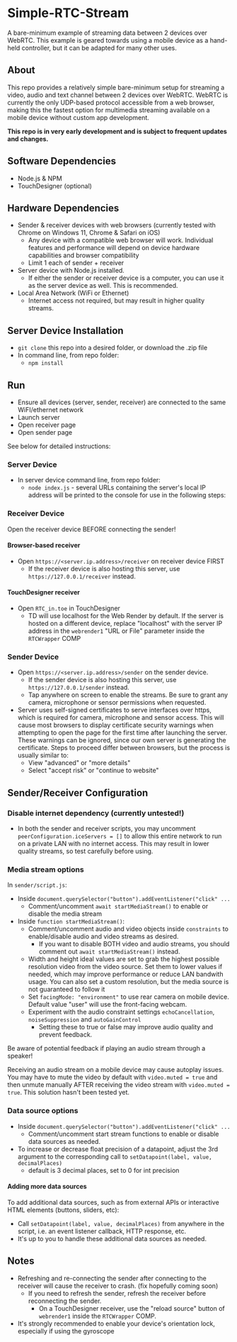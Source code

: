 # Simple-RTC-Stream
A bare-minimum example of streaming data between 2 devices over WebRTC. This example is geared towards using a mobile device as a hand-held controller, but it can be adapted for many other uses.

## About

This repo provides a relatively simple bare-minimum setup for streaming a video, audio and text channel between 2 devices over WebRTC. WebRTC is currently the only UDP-based protocol accessible from a web browser, making this the fastest option for multimedia streaming available on a mobile device without custom app development.

__This repo is in very early development and is subject to frequent updates and changes.__

## Software Dependencies
- Node.js & NPM
- TouchDesigner (optional)

## Hardware Dependencies
- Sender & receiver devices with web browsers (currently tested with Chrome on Windows 11, Chrome & Safari on iOS)
    - Any device with a compatible web browser will work. Individual features and performance will depend on device hardware capabilities and browser compatibility
    - Limit 1 each of sender + receiver
- Server device with Node.js installed. 
    - If either the sender or receiver device is a computer, you can use it as the server device as well. This is recommended.
- Local Area Network (WiFi or Ethernet)
    - Internet access not required, but may result in higher quality streams.

## Server Device Installation
- ```git clone``` this repo into a desired folder, or download the .zip file
- In command line, from repo folder:
    - ```npm install```

## Run
- Ensure all devices (server, sender, receiver) are connected to the same WiFI/ethernet network
- Launch server
- Open receiver page
- Open sender page

See below for detailed instructions:

### Server Device
- In server device command line, from repo folder:
    - ```node index.js``` - several URLs containing the server's local IP address will be printed to the console for use in the following steps:

### Receiver Device

Open the receiver device BEFORE connecting the sender!

#### Browser-based receiver

- Open ```https://<server.ip.address>/receiver``` on receiver device FIRST
    - If the receiver device is also hosting this server, use ```https://127.0.0.1/receiver``` instead.

#### TouchDesigner receiver
- Open ```RTC_in.toe``` in TouchDesigner
    - TD will use localhost for the Web Render by default. If the server is hosted on a different device, replace "localhost" with the server IP address in the ```webrender1``` "URL or File" parameter inside the ```RTCWrapper``` COMP

### Sender Device

- Open ```https://<server.ip.address>/sender``` on the sender device. 
    - If the sender device is also hosting this server, use ```https://127.0.0.1/sender``` instead.
    - Tap anywhere on screen to enable the streams. Be sure to grant any camera, microphone or sensor permissions when requested.
- Server uses self-signed certificates to serve interfaces over https, which is required for camera, microphone and sensor access. This will cause most browsers to display certificate security warnings when attempting to open the page for the first time after launching the server. These warnings can be ignored, since our own server is generating the certificate. Steps to proceed differ between browsers, but the process is usually similar to:
    - View "advanced" or "more details"
    - Select "accept risk" or "continue to website"

## Sender/Receiver Configuration

### Disable internet dependency (currently untested!)
- In both the sender and receiver scripts, you may uncomment ```peerConfiguration.iceServers = []``` to allow this entire network to run on a private LAN with no internet access. This may result in lower quality streams, so test carefully before using.

### Media stream options
In ```sender/script.js```:
- Inside ```document.querySelector("button").addEventListener("click" ...```
    - Comment/uncomment ```await startMediaStream()``` to enable or disable the media stream
- Inside ```function startMediaStream()```:
    - Comment/uncomment audio and video objects inside ```constraints``` to enable/disable audio and video streams as desired.
        - If you want to disable BOTH video and audio streams, you should comment out ```await startMediaStream()``` instead.
    - Width and height ideal values are set to grab the highest possible resolution video from the video source. Set them to lower values if needed, which may improve performance or reduce LAN bandwith usage. You can also set a custom resolution, but the media source is not guaranteed to follow it
    - Set ```facingMode: "environment"``` to use rear camera on mobile device. Default value "user" will use the front-facing webcam.
    - Experiment with the audio constraint settings ```echoCancellation```, ```noiseSuppression``` and ```autoGainControl```
        - Setting these to true or false may improve audio quality and prevent feedback.
     
Be aware of potential feedback if playing an audio stream through a speaker!

Receiving an audio stream on a mobile device may cause autoplay issues. You may have to mute the video by default with ```video.muted = true``` and then unmute manually AFTER receiving the video stream with ```video.muted = true```. This solution hasn't been tested yet.
     
### Data source options
- Inside ```document.querySelector("button").addEventListener("click" ...```
    - Comment/uncomment start stream functions to enable or disable data sources as needed.
- To increase or decrease float precision of a datapoint, adjust the 3rd argument to the corresponding call to ```setDatapoint(label, value, decimalPlaces)```
    - default is 3 decimal places, set to 0 for int precision

#### Adding more data sources
To add additional data sources, such as from external APIs or interactive HTML elements (buttons, sliders, etc):
- Call ```setDatapoint(label, value, decimalPlaces)``` from anywhere in the script, i.e. an event listener callback, HTTP response, etc.
- It's up to you to handle these additional data sources as needed.
    
## Notes
- Refreshing and re-connecting the sender after connecting to the receiver will cause the receiver to crash. (fix hopefully coming soon)
    - If you need to refresh the sender, refresh the receiver before reconnecting the sender.
        - On a TouchDesigner receiver, use the "reload source" button of ```webrender1``` inside the ```RTCWrapper``` COMP.
- It's strongly recommended to enable your device's orientation lock, especially if using the gyroscope
